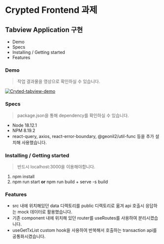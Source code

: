 # Crypted Frontend 과제

## Tabview Application 구현

- Demo
- Specs
- Installing / Getting started
- Features

### Demo

> 작업 결과물을 영상으로 확인하실 수 있습니다.

[![Cryted-tabview-demo](http://img.youtube.com/vi/fMn3YNCg4co/0.jpg)](https://youtu.be/fMn3YNCg4co)

### Specs

> package.json을 통해 dependency를 확인하실 수 있습니다.

- Node 18.12.1
- NPM 8.19.2
- react-query, axios, react-error-boundary, @geonil2/util-func 등을 추가 설치해 사용했습니다.

### Installing / Getting started

> 반드시 localhost:3000을 이용해야합니다.

1. npm install
2. npm run start <b>or</b> npm run build + serve -s build

### Features

- src 내에 위치해있던 data 디렉토리를 public 디렉토리로 옮겨 api 호출시 응답하는 mock 데이터로 활용했습니다.
- 기존 component 내에 위치해 있던 router를 useRoutes를 사용하여 분리시켰습니다.
- useGetTxList custom hook을 사용하여 반복해서 호출하는 transaction api를 공통화시켰습니다.
